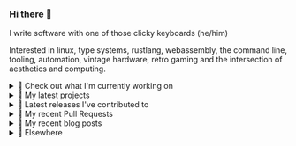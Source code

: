 ### Hi there 👋

I write software with one of those clicky keyboards (he/him)

Interested in linux, type systems, rustlang, webassembly, the command line, tooling, automation, vintage hardware, retro gaming and the intersection of aesthetics and computing.

<details><summary>👀 Check out what I'm currently working on</summary><br />

- [MetaMask/action-publish-release](https://github.com/MetaMask/action-publish-release) -  (5 days ago)
- [rickycodes/pve-no-subscription](https://github.com/rickycodes/pve-no-subscription) - Proxmox VE No-Subscription Removal (1 week ago)
- [MetaMask/metamask-extension](https://github.com/MetaMask/metamask-extension) - :globe_with_meridians: :electric_plug: The MetaMask browser extension enables browsing Ethereum blockchain enabled websites (3 weeks ago)
- [MetaMask/metamask-mobile](https://github.com/MetaMask/metamask-mobile) - Mobile web browser providing access to websites that use the Ethereum blockchain (3 weeks ago)
- [rmull/tinkup](https://github.com/rmull/tinkup) - Multiplatform firmware update utility for the RetroTINK family of retrogaming devices (1 month ago)
</details>

<details><summary>🌱 My latest projects</summary><br />

- [rickycodes/kitties](https://github.com/rickycodes/kitties) - micro site to browse CryptoKitties
- [rickycodes/pve-no-subscription](https://github.com/rickycodes/pve-no-subscription) - Proxmox VE No-Subscription Removal
- [rickycodes/ftse-rs](https://github.com/rickycodes/ftse-rs) - scrape and filter hl.co.uk market summaries
- [rickycodes/card](https://github.com/rickycodes/card) - npx business card built with rust targeting wasm
- [rickycodes/dat-proxy-browser](https://github.com/rickycodes/dat-proxy-browser) - Rough sketch of a decentralised (supporting DAT) mobile web browser built with react-native
</details>

<details><summary>🔭 Latest releases I've contributed to</summary><br />

- [MetaMask/metamask-extension](https://github.com/MetaMask/metamask-extension) ([v10.10.2](https://github.com/MetaMask/metamask-extension/releases/tag/v10.10.2), 1 day ago) - :globe_with_meridians: :electric_plug: The MetaMask browser extension enables browsing Ethereum blockchain enabled websites
- [MetaMask/metamask-mobile](https://github.com/MetaMask/metamask-mobile) ([v4.1.1](https://github.com/MetaMask/metamask-mobile/releases/tag/v4.1.1), 2 days ago) - Mobile web browser providing access to websites that use the Ethereum blockchain
- [MetaMask/controllers](https://github.com/MetaMask/controllers) ([v25.1.0](https://github.com/MetaMask/controllers/releases/tag/v25.1.0), 1 month ago) - Collection of platform-agnostic modules for creating secure data models for cryptocurrency wallets
- [rickycodes/card](https://github.com/rickycodes/card) ([v1.5.3](https://github.com/rickycodes/card/releases/tag/v1.5.3), 1 month ago) - npx business card built with rust targeting wasm
- [rmull/tinkup](https://github.com/rmull/tinkup) ([v1.0](https://github.com/rmull/tinkup/releases/tag/v1.0), 1 month ago) - Multiplatform firmware update utility for the RetroTINK family of retrogaming devices
</details>

<details><summary>🔨 My recent Pull Requests</summary><br />

- [Add `./scripts/create-release.sh` to better automate releases](https://github.com/MetaMask/metamask-mobile/pull/3832) on [MetaMask/metamask-mobile](https://github.com/MetaMask/metamask-mobile) (today)
- [Revert &#34;Add npm Publish&#34;](https://github.com/MetaMask/action-publish-release/pull/44) on [MetaMask/action-publish-release](https://github.com/MetaMask/action-publish-release) (5 days ago)
- [Add qualtrics](https://github.com/MetaMask/metamask-mobile/pull/3813) on [MetaMask/metamask-mobile](https://github.com/MetaMask/metamask-mobile) (6 days ago)
- [Feature/fix android detox](https://github.com/MetaMask/metamask-mobile/pull/3700) on [MetaMask/metamask-mobile](https://github.com/MetaMask/metamask-mobile) (3 weeks ago)
- [Update crowdin workflow config](https://github.com/MetaMask/metamask-extension/pull/13494) on [MetaMask/metamask-extension](https://github.com/MetaMask/metamask-extension) (4 weeks ago)
</details>

<details><summary>📜 My recent blog posts</summary><br />

- [Publishing my Website to the peer-to-peer Web](//ricky.codes/blog/posts/publishing-to-the-peer-to-peer-web/) (3 years ago)
</details>

<details><summary>🔗 Elsewhere</summary><br />

- Web: https://ricky.codes
- Twitter: https://twitter.com/rickycodes
- Blog: https://ricky.codes/blog

Want your own self-generating profile page? Check out [readme-scribe](https://github.com/muesli/readme-scribe)!
</details>
